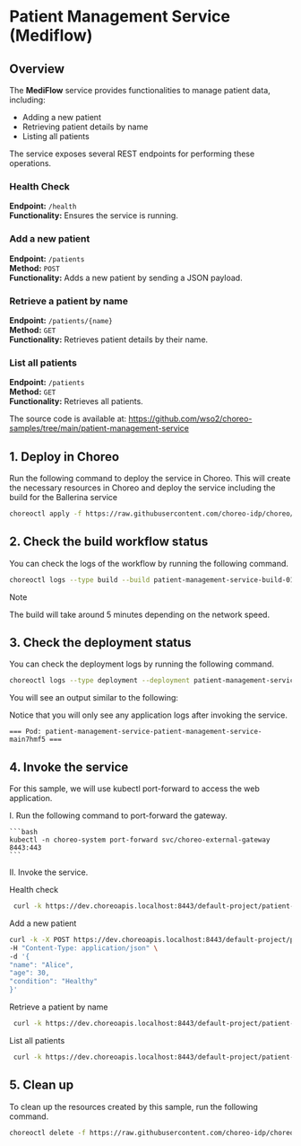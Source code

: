 # Patient Management Service (Mediflow)

## Overview

The **MediFlow** service provides functionalities to manage patient data, including:

- Adding a new patient
- Retrieving patient details by name
- Listing all patients

The service exposes several REST endpoints for performing these operations.

### Health Check

**Endpoint:** `/health`  
**Functionality:** Ensures the service is running.

### Add a new patient

**Endpoint:** `/patients`  
**Method:** `POST`  
**Functionality:** Adds a new patient by sending a JSON payload.

### Retrieve a patient by name

**Endpoint:** `/patients/{name}`  
**Method:** `GET`  
**Functionality:** Retrieves patient details by their name.

### List all patients

**Endpoint:** `/patients`  
**Method:** `GET`  
**Functionality:** Retrieves all patients.

The source code is available at:
https://github.com/wso2/choreo-samples/tree/main/patient-management-service

## 1. Deploy in Choreo

Run the following command to deploy the service in Choreo.
This will create the necessary resources in Choreo and deploy the service including the build for the Ballerina service

```bash
choreoctl apply -f https://raw.githubusercontent.com/choreo-idp/choreo/main/samples/deploying-applications/languages/ballerina/patient-management-service.yaml
``` 

## 2. Check the build workflow status

You can check the logs of the workflow by running the following command.

```bash
choreoctl logs --type build --build patient-management-service-build-01 --organization default-org --project default-project --component patient-management-service
```

> [!NOTE]
> The build will take around 5 minutes depending on the network speed.

## 3. Check the deployment status

You can check the deployment logs by running the following command.

```bash
choreoctl logs --type deployment --deployment patient-management-service-development-deployment-01 --organization default-org --project default-project --component patient-management-service
```

You will see an output similar to the following:

Notice that you will only see any application logs after invoking the service.

```
=== Pod: patient-management-service-patient-management-service-main7hmf5 ===
```

## 4. Invoke the service

For this sample, we will use kubectl port-forward to access the web application.

I. Run the following command to port-forward the gateway.

    ```bash
    kubectl -n choreo-system port-forward svc/choreo-external-gateway 8443:443
    ```

II. Invoke the service.

   Health check
   ```bash
    curl -k https://dev.choreoapis.localhost:8443/default-project/patient-management-service/mediflow/health
   ```

   Add a new patient
   ```bash
   curl -k -X POST https://dev.choreoapis.localhost:8443/default-project/patient-management-service/mediflow/patients \
   -H "Content-Type: application/json" \
   -d '{
   "name": "Alice",
   "age": 30,
   "condition": "Healthy"
   }'
   ```

   Retrieve a patient by name
   ```bash
    curl -k https://dev.choreoapis.localhost:8443/default-project/patient-management-service/mediflow/patients/Alice
   ```

   List all patients
   ```bash
    curl -k https://dev.choreoapis.localhost:8443/default-project/patient-management-service/mediflow/patients
   ```

## 5. Clean up

To clean up the resources created by this sample, run the following command.

```bash
choreoctl delete -f https://raw.githubusercontent.com/choreo-idp/choreo/main/samples/deploying-applications/languages/ballerina/patient-management-service.yaml
```
